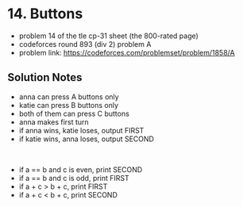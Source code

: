 # 14. Buttons

* problem 14 of the tle cp-31 sheet (the 800-rated page)
* codeforces round 893 (div 2) problem A
* problem link: https://codeforces.com/problemset/problem/1858/A

## Solution Notes

* anna can press A buttons only
* katie can press B buttons only
* both of them can press C buttons
* anna makes first turn
* if anna wins, katie loses, output FIRST
* if katie wins, anna loses, output SECOND
<br>

* if a == b and c is even, print SECOND
* if a == b and c is odd, print FIRST
* if a + c > b + c, print FIRST
* if a + c < b + c, print SECOND